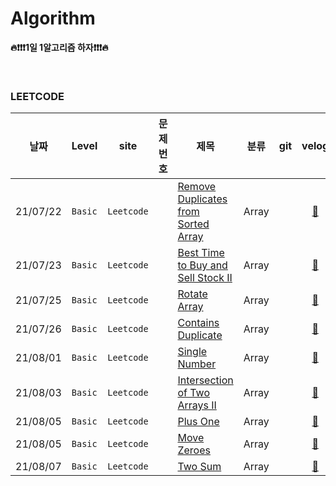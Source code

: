 # Algorithm
**🔥❗️❗❗️1일 1알고리즘 하자❗️❗❗️🔥**

<br/>


### LEETCODE
|날짜          |Level     | site |문제번호 |제목     |분류 |git  |velog |
|---------------|---------|------|-----|-------------|---|----|:----:|
|21/07/22|`Basic`| `Leetcode` ||[Remove Duplicates from Sorted Array](https://leetcode.com/explore/interview/card/top-interview-questions-easy/92/array/727/)| Array ||[💎](https://velog.io/@yoonah-dev/Leetcode-Remove-Duplicates-from-Sorted-Array)|
|21/07/23|`Basic`| `Leetcode` ||[Best Time to Buy and Sell Stock II](https://leetcode.com/explore/interview/card/top-interview-questions-easy/92/array/564/)| Array ||[💎](https://velog.io/@yoonah-dev/Leetcode-Best-Time-to-Buy-and-Sell-Stock-II)|
|21/07/25|`Basic`| `Leetcode` ||[Rotate Array](https://leetcode.com/explore/interview/card/top-interview-questions-easy/92/array/646/)| Array ||[💎](https://velog.io/@yoonah-dev/Leetcode-Rotate-Array)|
|21/07/26|`Basic`| `Leetcode` ||[Contains Duplicate](https://leetcode.com/explore/interview/card/top-interview-questions-easy/92/array/578/)| Array ||[💎](https://velog.io/@yoonah-dev/Leetcode-Contains-Duplicate)|
|21/08/01|`Basic`| `Leetcode` ||[Single Number](https://leetcode.com/explore/interview/card/top-interview-questions-easy/92/array/549/)| Array ||[💎](https://velog.io/@yoonah-dev/Leetcode-Single-Number)|
|21/08/03|`Basic`| `Leetcode` ||[Intersection of Two Arrays II](https://leetcode.com/explore/interview/card/top-interview-questions-easy/92/array/674)| Array ||[💎](https://velog.io/@yoonah-dev/Leetcode-Intersection-of-Two-Arrays-II)|
|21/08/05|`Basic`| `Leetcode` ||[Plus One](https://leetcode.com/explore/interview/card/top-interview-questions-easy/92/array/559)| Array ||[💎](https://velog.io/@yoonah-dev/Leetcode-Plus-One)|
|21/08/05|`Basic`| `Leetcode` ||[Move Zeroes](https://leetcode.com/explore/interview/card/top-interview-questions-easy/92/array/567)| Array ||[💎](https://velog.io/@yoonah-dev/Leetcode-Move-Zeroes)|
|21/08/07|`Basic`| `Leetcode` ||[Two Sum](https://leetcode.com/explore/interview/card/top-interview-questions-easy/92/array/546/)| Array ||[💎](https://velog.io/@yoonah-dev/Leetcode-Two-Sum)|
